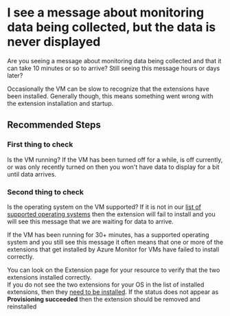 <properties
     pageTitle="I see a message about monitoring data being collected, but the data is never displayed"
    description="I see a message about monitoring data being collected, but the data is never   displayed"
    infoBubbleText="Here are some things to help with getting data to display"
    service="microsoft.insights"
    authors="rashmian"
    ms.author="rashmia"
    selfHelpType="generic"
    articleId="insights-for-vm-data-not-displayed"
    productPesIds="17081"
    supportTopicIds="32738514"
    cloudEnvironments="public, blackForest, fairfax, mooncake"
    ownershipId="AzureMonitoring_Essentials"
 />

# I see a message about monitoring data being collected, but the data is never displayed

Are you seeing a message about monitoring data being collected and that it can take 10 minutes or so to arrive?  Still seeing this message hours or days later? 

Occasionally the VM can be slow to recognize that the extensions have been installed.  Generally though, this means something went wrong with the extension installation and startup.   

## **Recommended Steps**

### **First thing to check**

Is the VM running?  If the VM has been turned off for a while, is off currently, or was only recently turned on then you won't have data to display for a bit until data arrives. 

### **Second thing to check** 

Is the operating system on the VM supported?  If it is not in our [list of supported operating systems](https://docs.microsoft.com/azure/azure-monitor/insights/vminsights-enable-overview#supported-operating-systems) then the extension will fail to install and you will see this message that we are waiting for data to arrive. 

If the VM has been running for 30+ minutes, has a supported operating system and you still see this message it often means that one or more of the extensions that get installed by Azure Monitor for VMs  have failed to install correctly. 

You can look on the Extension page for your resource to verify that the two extensions installed correctly.  
If you do not see the two extensions for your OS in the list of installed extensions, then they [need to be installed](https://docs.microsoft.com/azure/azure-monitor/insights/vminsights-enable-single-vm).  If the status does not appear as **Provisioning succeeded** then the extension should be removed and reinstalled

